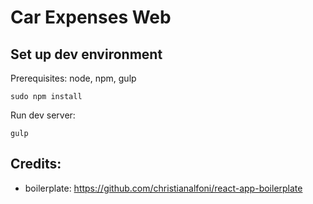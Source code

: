 # Car Expenses Web

## Set up dev environment

Prerequisites: node, npm, gulp

```
sudo npm install
```

Run dev server:

```
gulp
```


## Credits:
- boilerplate: https://github.com/christianalfoni/react-app-boilerplate